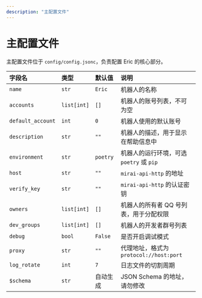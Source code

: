 ```yaml
---
description: "主配置文件"
---
```


# 主配置文件

主配置文件位于 `config/config.jsonc`，负责配置 Eric 的核心部分。

| 字段名               | 类型          | 默认值      | 说明                              |
|:------------------|:------------|:---------|:--------------------------------|
| `name`            | `str`       | `Eric`   | 机器人的名称                          |
| `accounts`        | `list[int]` | `[]`     | 机器人的账号列表，不可为空                   |
| `default_account` | `int`       | `0`      | 机器人使用的默认账号                      |
| `description`     | `str`       | `""`     | 机器人的描述，用于显示在帮助信息中               |
| `environment`     | `str`       | `poetry` | 机器人的运行环境，可选 `poetry` 或 `pip`    |
| `host`            | `str`       | `""`     | `mirai-api-http` 的地址            |
| `verify_key`      | `str`       | `""`     | `mirai-api-http` 的认证密钥          |
| `owners`          | `list[int]` | `[]`     | 机器人的所有者 QQ 号列表，用于分配权限           |
| `dev_groups`      | `list[int]` | `[]`     | 机器人的开发者群号列表                     |
| `debug`           | `bool`      | `False`  | 是否开启调试模式                        |
| `proxy`           | `str`       | `""`     | 代理地址，格式为 `protocol://host:port` |
| `log_rotate`      | `int`       | `7`      | 日志文件的切割周期                       |
| `$schema`         | `str`       | 自动生成     | JSON Schema 的地址，请勿修改            |
